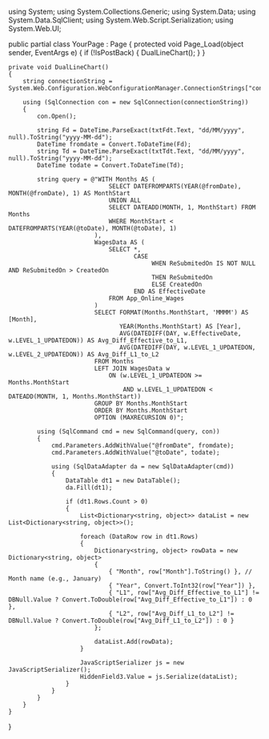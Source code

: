 using System;
using System.Collections.Generic;
using System.Data;
using System.Data.SqlClient;
using System.Web.Script.Serialization;
using System.Web.UI;

public partial class YourPage : Page
{
    protected void Page_Load(object sender, EventArgs e)
    {
        if (!IsPostBack)
        {
            DualLineChart();
        }
    }

    private void DualLineChart()
    {
        string connectionString = System.Web.Configuration.WebConfigurationManager.ConnectionStrings["connect"].ConnectionString;

        using (SqlConnection con = new SqlConnection(connectionString))
        {
            con.Open();

            string Fd = DateTime.ParseExact(txtFdt.Text, "dd/MM/yyyy", null).ToString("yyyy-MM-dd");
            DateTime fromdate = Convert.ToDateTime(Fd);
            string Td = DateTime.ParseExact(txtTdt.Text, "dd/MM/yyyy", null).ToString("yyyy-MM-dd");
            DateTime todate = Convert.ToDateTime(Td);

            string query = @"WITH Months AS (
                                SELECT DATEFROMPARTS(YEAR(@fromDate), MONTH(@fromDate), 1) AS MonthStart 
                                UNION ALL 
                                SELECT DATEADD(MONTH, 1, MonthStart) FROM Months 
                                WHERE MonthStart < DATEFROMPARTS(YEAR(@toDate), MONTH(@toDate), 1)
                            ), 
                            WagesData AS (
                                SELECT *, 
                                       CASE  
                                            WHEN ReSubmitedOn IS NOT NULL AND ReSubmitedOn > CreatedOn 
                                            THEN ReSubmitedOn 
                                            ELSE CreatedOn 
                                       END AS EffectiveDate 
                                FROM App_Online_Wages
                            ) 
                            SELECT FORMAT(Months.MonthStart, 'MMMM') AS [Month], 
                                   YEAR(Months.MonthStart) AS [Year], 
                                   AVG(DATEDIFF(DAY, w.EffectiveDate, w.LEVEL_1_UPDATEDON)) AS Avg_Diff_Effective_to_L1,  
                                   AVG(DATEDIFF(DAY, w.LEVEL_1_UPDATEDON, w.LEVEL_2_UPDATEDON)) AS Avg_Diff_L1_to_L2 
                            FROM Months 
                            LEFT JOIN WagesData w 
                                ON (w.LEVEL_1_UPDATEDON >= Months.MonthStart 
                                    AND w.LEVEL_1_UPDATEDON < DATEADD(MONTH, 1, Months.MonthStart)) 
                            GROUP BY Months.MonthStart 
                            ORDER BY Months.MonthStart 
                            OPTION (MAXRECURSION 0)";

            using (SqlCommand cmd = new SqlCommand(query, con))
            {
                cmd.Parameters.AddWithValue("@fromDate", fromdate);
                cmd.Parameters.AddWithValue("@toDate", todate);

                using (SqlDataAdapter da = new SqlDataAdapter(cmd))
                {
                    DataTable dt1 = new DataTable();
                    da.Fill(dt1);
                    
                    if (dt1.Rows.Count > 0)
                    {
                        List<Dictionary<string, object>> dataList = new List<Dictionary<string, object>>();

                        foreach (DataRow row in dt1.Rows)
                        {
                            Dictionary<string, object> rowData = new Dictionary<string, object>
                            {
                                { "Month", row["Month"].ToString() }, // Month name (e.g., January)
                                { "Year", Convert.ToInt32(row["Year"]) },
                                { "L1", row["Avg_Diff_Effective_to_L1"] != DBNull.Value ? Convert.ToDouble(row["Avg_Diff_Effective_to_L1"]) : 0 },
                                { "L2", row["Avg_Diff_L1_to_L2"] != DBNull.Value ? Convert.ToDouble(row["Avg_Diff_L1_to_L2"]) : 0 }
                            };

                            dataList.Add(rowData);
                        }

                        JavaScriptSerializer js = new JavaScriptSerializer();
                        HiddenField3.Value = js.Serialize(dataList);
                    }
                }
            }
        }
    }
}
